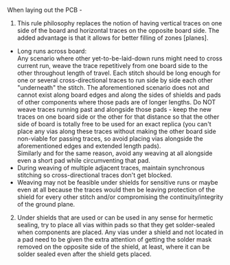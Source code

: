 When laying out the PCB - 

1. This rule philosophy replaces the notion of having vertical traces on one side of the board and horizontal traces on the opposite board side.  The added advantage is that it allows for better filling of zones [planes].
 -  Long runs across board:  
Any scenario where other yet-to-be-laid-down runs might need to cross current run, weave the trace repetitively from one board side to the other throughout length of travel.  Each stitch should be long enough for one or several cross-directional traces to run side by side each other "underneath" the stitch.
The aforementioned scenario does not and cannot exist along board edges and along the sides of shields and pads of other components where those pads are of longer lengths.  Do NOT weave traces running past and alongside those pads - keep the new traces on one board side or the other for that distance so that the other side of board is totally free to be used for an exact replica (you can't place any vias along these traces without making the other board side non-viable for passing traces, so avoid placing vias alongside the aforementioned edges and extended length pads).  
Similarly and for the same reason, avoid any weaving at all alongside even a short pad while circumventing that pad.
 -  During weaving of multiple adjacent traces, maintain synchronous stitching so cross-directional traces don't get blocked.
 -  Weaving may not be feasible under shields for sensitive runs or maybe even at all because the traces would then be leaving protection of the shield for every other stitch and/or compromising the continuity/integrity of the ground plane.

2. Under shields that are used or can be used in any sense for hermetic sealing, try to place all vias within pads so that they get solder-sealed when components are placed.  Any vias under a shield and not located in a pad need to be given the extra attention of getting the solder mask removed on the opposite side of the shield, at least, where it can be solder sealed even after the shield gets placed.
